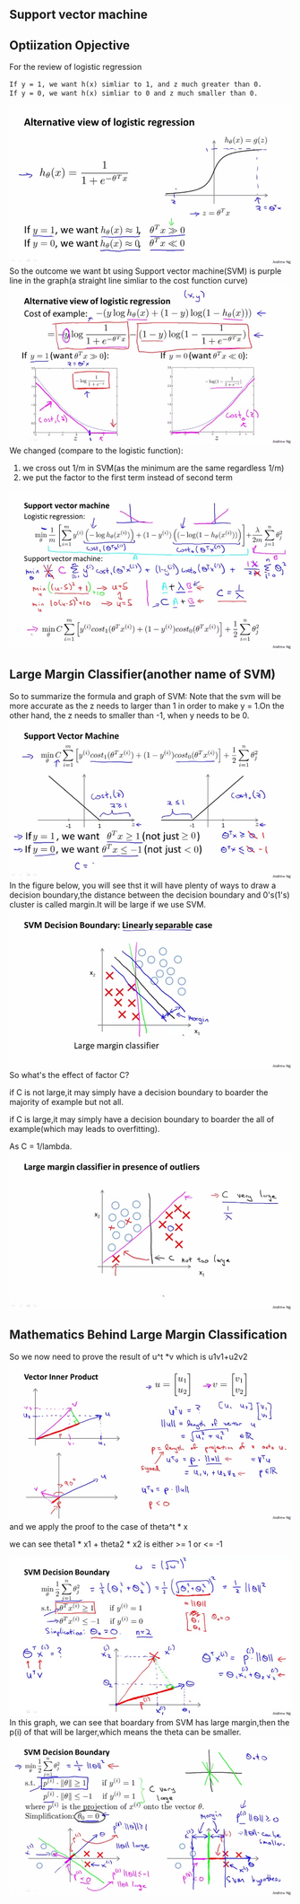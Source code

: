 ## Support vector machine
## Optiization Opjective
For the review of logistic regression
```
If y = 1, we want h(x) simliar to 1, and z much greater than 0.
If y = 0, we want h(x) simliar to 0 and z much smaller than 0.
```
![](picture/ch7_1.png)
So the outcome we want bt using Support vector machine(SVM) is purple line in the graph(a straight line simliar to the cost function curve)
![](picture/ch7_2.png)
We changed (compare to the logistic function):
1. we cross out 1/m in SVM(as the minimum are the same regardless 1/m)
2. we put the factor to the first term instead of second term

![](picture/ch7_3.png)

## Large Margin Classifier(another name of SVM)
So to summarize the formula and graph of SVM:
Note that the svm will be more accurate as the z needs to larger than 1 in order to make y = 1.On the other hand, the z needs to smaller than -1, when y needs to be 0.
![](picture/ch7_4.jpeg)
In the figure below, you will see thst it will have plenty of ways to draw a decision boundary,the distance between the decision boundary and 0's(1's) cluster is called margin.It will be large if we use SVM.
![](picture/ch7_5.jpeg)
So what's the effect of factor C?

if C is not large,it may simply have a decision boundary to boarder the majority of example but not all.

if C is  large,it may simply have a decision boundary to boarder the all of example(which may leads to overfitting).

As C = 1/lambda.
![](picture/ch7_6.jpeg)

## Mathematics Behind Large Margin Classification
So we now need to prove the result of u^t *v
which is u1v1+u2v2
![](picture/ch7_7.jpeg)
and we apply the proof to the case of theta^t * x

we can see theta1 * x1 + theta2 * x2 is either >= 1 or <= -1

![](picture/ch7_8.jpeg)
In this graph, we can see that boardary from SVM has large margin,then the p(i) of that will be larger,which means the theta can be smaller.
![](picture/ch7_9.jpeg)